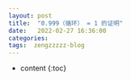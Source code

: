 ```yaml
---
layout: post
title:  "0.999（循环） = 1 的证明"
date:   2022-02-27 16:36:00
categories: 
tags:  zengzzzzz-blog
---
```


* content
{:toc}

  
&nbsp;
